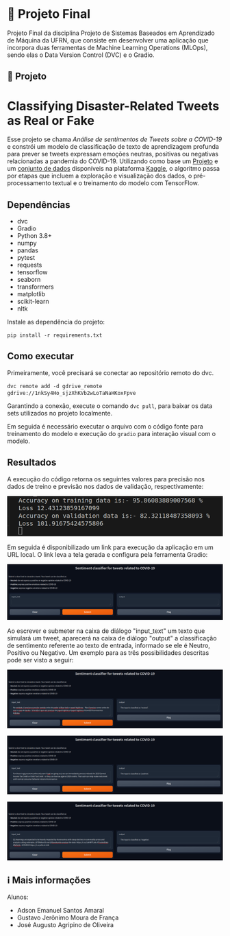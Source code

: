 # 🤖 Projeto Final
Projeto Final da disciplina Projeto de Sistemas Baseados em Aprendizado de Máquina da UFRN, que consiste em desenvolver uma aplicação que incorpora duas ferramentas de Machine Learning Operations (MLOps), sendo elas o Data Version Control (DVC) e o Gradio.

## 📒 Projeto
# Classifying Disaster-Related Tweets as Real or Fake
Esse projeto se chama <i>Análise de sentimentos de Tweets sobre a COVID-19</i> e constrói um modelo de classificação de texto de aprendizagem profunda para prever se tweets expressam emoções neutras, positivas ou negativas relacionadas a pandemia do COVID-19. Utilizando como base um [Projeto](https://www.kaggle.com/code/himanshutripathi/covid-19-tweets-analysis-97-accuracy) e um [conjunto de dados](https://www.kaggle.com/datasets/datatattle/covid-19-nlp-text-classification/data) disponíveis na plataforma [Kaggle](https://www.kaggle.com/), o algoritmo passa por etapas que incluem a exploração e visualização dos dados, o pré-processamento textual e o treinamento do modelo com TensorFlow. 

## Dependências
- dvc
- Gradio
- Python 3.8+
- numpy
- pandas
- pytest
- requests
- tensorflow
- seaborn
- transformers
- matplotlib
- scikit-learn
- nltk

Instale as dependência do projeto:
```
pip install -r requirements.txt
```

## Como executar
Primeiramente, você precisará se conectar ao repositório remoto do dvc.

```
dvc remote add -d gdrive_remote gdrive://1nkSy4Ho_sjzXhKVb2wLoTaNaHKoxFpve
```

Garantindo a conexão, execute o comando ```dvc pull```, para baixar os data sets utilizados no projeto localmente.

Em seguida é necessário executar o arquivo com o código fonte para treinamento do modelo e execução do ```gradio``` para interação visual com o modelo.

## Resultados

A execução do código retorna os seguintes valores para precisão nos dados de treino e previsão nos dados de validação, respectivamente:

![Accuracy](images/Accuracy.png)

Em seguida é disponibilizado um link para execução da aplicação em um URL local. O link leva a tela gerada e configura pela ferramenta Gradio:

![Gradio](images/Gradio.png)

Ao escrever e submeter na caixa de diálogo "input_text" um texto que simulará um tweet, aparecerá na caixa de diálogo "output" a classificação de sentimento referente ao texto de entrada, informado se ele é Neutro, Positivo ou Negativo. Um exemplo para as três possibilidades descritas pode ser visto a seguir:

![TweetNeutro](images/TweetNeutro.png)

![TweetPositivo.png](images/TweetPositivo.png)

![TweetNegativo](images/TweetNegativo.png)

## ℹ Mais informações

Alunos:
- Adson Emanuel Santos Amaral
- Gustavo Jerônimo Moura de França
- José Augusto Agripino de Oliveira
